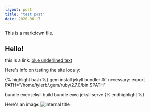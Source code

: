 ```yaml
---
layout: post
title: "test post"
date: 2020-06-17
---
```

This is a markdown file. 

## Hello! ##

this is a link: [blue underlined text](www.google.com/)

Here's info on testing the site locally:

{% highlight bash %}
gem install jekyll bundler
#if necessary:
export PATH="/home/tylerb/.gem/ruby/2.7.0/bin:$PATH"

bundle exec jekyll build
bundle exec jekyll serve
{% endhighlight %}

Here's an image: ![internal title](/assets/image.png)


